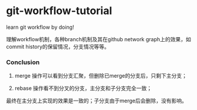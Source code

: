 # git-workflow-tutorial

learn git workflow by doing!

理解workflow机制，各种branch机制及其在github network graph上的效果，如commit history的保留情况，分支情况等等。

### Conclusion

1. merge 操作可以看到分支汇聚，但删除已merge的分支后，只剩下主分支；

2. rebase 操作看不到分叉的分支，主分支和子分支完全一致；

最终在主分支上实现的效果是一致的；子分支由于merge后会删除，没有影响。
